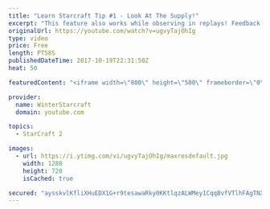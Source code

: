 ```yaml
---
title: "Learn Starcraft Tip #1 - Look At The Supply!"
excerpt: "This feature also works while observing in replays! Feedback and tip suggestions are appreciated :)"
originalUrl: https://youtube.com/watch?v=ugvyTajOhIg
type: video
price: Free
length: PT58S
publishedDateTime: 2017-10-19T22:31:50Z
heat: 50

featuredContent: "<iframe width=\"800\" height=\"500\" frameborder=\"0\" src=\"https://www.youtube.com/embed/ugvyTajOhIg\" allow=\"accelerometer; autoplay; encrypted-media; gyroscope; picture-in-picture\" allowfullscreen></iframe>"

provider:
  name: WinterStarcraft
  domain: youtube.com

topics:
  - StarCraft 2

images:
  - url: https://i.ytimg.com/vi/ugvyTajOhIg/maxresdefault.jpg
    width: 1280
    height: 720
    isCached: true

secured: "aysskvlKfliXHuEDX1G+r9tesawaRky0KKtlqzALWMey1CqqBvfVTlhFAgTNXojbbyDfVwM4BaVHFGbY2dlgBywIHxPR00vyL57+cyRxpAnFfLhKslZ/lJpGGJAUp5MF94nEz/wsbCzAxw3V/rUa8EwlBXcObxsXpVbpltlsR2TgvBW4uKFWiMUrowLcJQz7U702cJ9cyLQXe941LVeQtCjleT8JZRrK8uq9LxKtMUkhR67zHKZrj/4CQhtZWwVHhLVmiRTBalG3P4fI23KOGghvpN+/0iTm0jmcFg0yLd0KTAUPMIQdMVuMacVQQfQjs8/yLNH5uqtNCPurWfbdyGwJexjhwCWqoL3Z+evkcAQdqvJ1/ljLqyzpUfQhtIqmzhSq7nN0re/SNRnz0c45UrhKljajK4blvKbFHamSlyM=;sYI1OjjyYNYfVJgp347PbA=="
---
```


